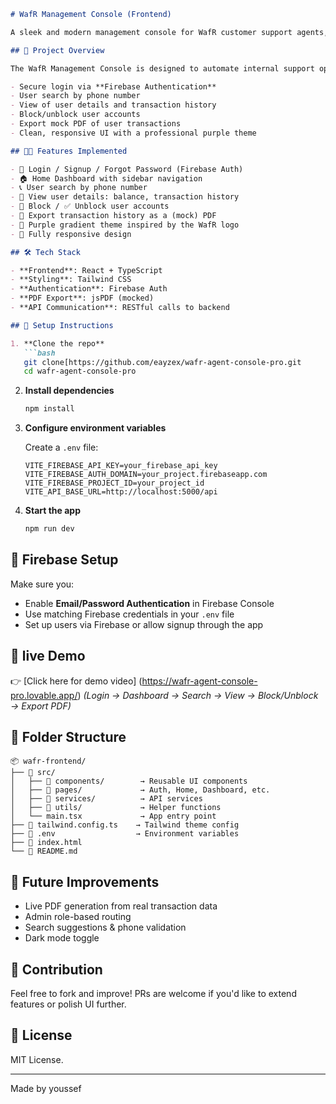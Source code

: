 ```markdown
# WafR Management Console (Frontend)

A sleek and modern management console for WafR customer support agents, built with **React**, **TypeScript**, and **Tailwind CSS**. This application enables internal agents to search for users, view transactions, manage account status, and export transaction history — all through a responsive and stylish UI.

## 🚀 Project Overview

The WafR Management Console is designed to automate internal support operations that were previously done manually via the database. It provides:

- Secure login via **Firebase Authentication**
- User search by phone number
- View of user details and transaction history
- Block/unblock user accounts
- Export mock PDF of user transactions
- Clean, responsive UI with a professional purple theme

## 🧑‍💼 Features Implemented

- 🔐 Login / Signup / Forgot Password (Firebase Auth)
- 🏠 Home Dashboard with sidebar navigation
- 📞 User search by phone number
- 📄 View user details: balance, transaction history
- 🚫 Block / ✅ Unblock user accounts
- 🧾 Export transaction history as a (mock) PDF
- 🎨 Purple gradient theme inspired by the WafR logo
- 📱 Fully responsive design

## 🛠️ Tech Stack

- **Frontend**: React + TypeScript
- **Styling**: Tailwind CSS
- **Authentication**: Firebase Auth
- **PDF Export**: jsPDF (mocked)
- **API Communication**: RESTful calls to backend

## 🔧 Setup Instructions

1. **Clone the repo**
   ```bash
   git clone[https://github.com/eayzex/wafr-agent-console-pro.git
   cd wafr-agent-console-pro
   ```

2. **Install dependencies**
   ```bash
   npm install
   ```

3. **Configure environment variables**

   Create a `.env` file:
   ```env
   VITE_FIREBASE_API_KEY=your_firebase_api_key
   VITE_FIREBASE_AUTH_DOMAIN=your_project.firebaseapp.com
   VITE_FIREBASE_PROJECT_ID=your_project_id
   VITE_API_BASE_URL=http://localhost:5000/api
   ```

4. **Start the app**
   ```bash
   npm run dev
   ```

## 🔐 Firebase Setup

Make sure you:
- Enable **Email/Password Authentication** in Firebase Console
- Use matching Firebase credentials in your `.env` file
- Set up users via Firebase or allow signup through the app

## 📸 live Demo 

👉 [Click here for demo video] (https://wafr-agent-console-pro.lovable.app/)
*(Login → Dashboard → Search → View → Block/Unblock → Export PDF)*

## 📁 Folder Structure

```
📦 wafr-frontend/
├── 📁 src/
│   ├── 📁 components/        → Reusable UI components
│   ├── 📁 pages/             → Auth, Home, Dashboard, etc.
│   ├── 📁 services/          → API services
│   ├── 📁 utils/             → Helper functions
│   └── main.tsx             → App entry point
├── 📄 tailwind.config.ts    → Tailwind theme config
├── 📄 .env                  → Environment variables
├── 📄 index.html
└── 📄 README.md
```

## 🧪 Future Improvements

- Live PDF generation from real transaction data
- Admin role-based routing 
- Search suggestions & phone validation
- Dark mode toggle

## 🤝 Contribution

Feel free to fork and improve! PRs are welcome if you'd like to extend features or polish UI further.

## 📝 License

MIT License.

---

Made by youssef

